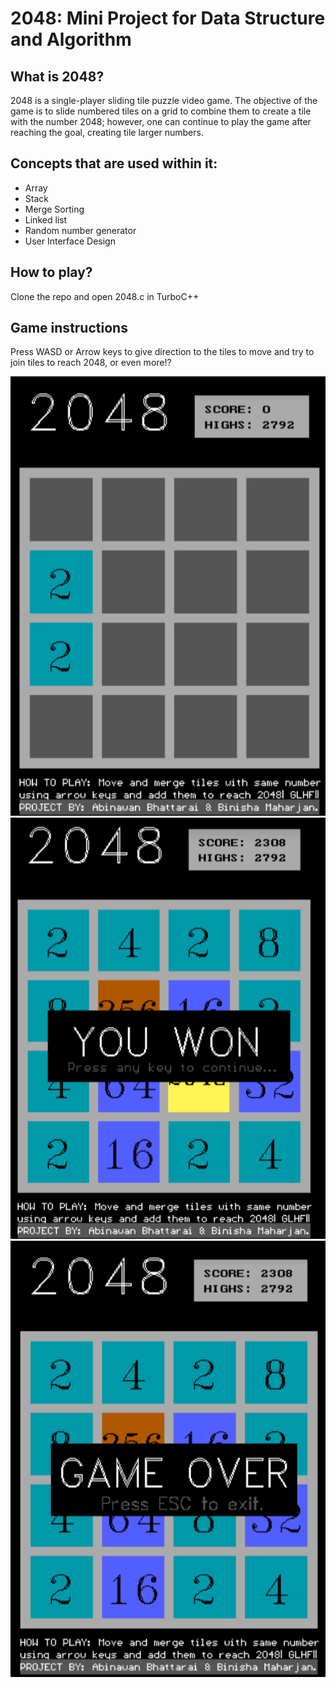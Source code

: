 # 2048: Mini Project for Data Structure and Algorithm
## What is 2048?
2048 is a single-player sliding tile puzzle video game.
The objective of the game is to slide numbered tiles on a grid to combine them to create a tile with the number 2048; however, one can continue to play the game after reaching the goal, creating tile larger numbers.


## Concepts that are used within it:
   - Array
   - Stack
   - Merge Sorting
   - Linked list
   - Random number generator
   - User Interface Design


## How to play?
   Clone the repo and open 2048.c in TurboC++

## Game instructions
  Press WASD or Arrow keys to give direction to the tiles to move and try to join tiles to reach 2048, or even more!?

![IMG 1](./img/initial.png?raw=true "initial")
![IMG 2](./img/gamewon.png?raw=true "youwon")
![IMG 3](./img/gameover.png?raw=true "youlost")

